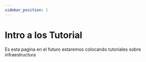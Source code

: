 ```yaml
---
sidebar_position: 1
---
```


# Intro a los Tutorial

Es esta pagina en el futuro estaremos colocando tutoriales sobre infraestructura